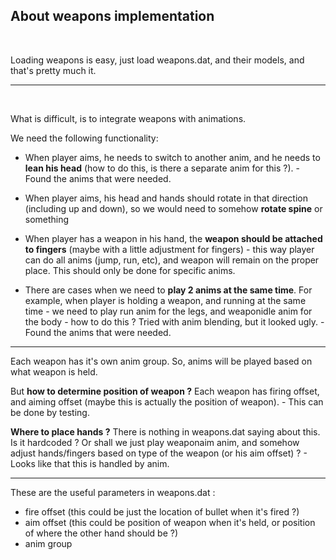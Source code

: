 
## About weapons implementation
<br>


Loading weapons is easy, just load weapons.dat, and their models, and that's pretty much it.
<br>


***
<br>


What is difficult, is to integrate weapons with animations.

We need the following functionality:

- When player aims, he needs to switch to another anim, and he needs to **lean his head** (how to do this, is there a separate anim for this ?). - Found the anims that were needed.

- When player aims, his head and hands should rotate in that direction (including up and down), so we would need to somehow **rotate spine** or something

- When player has a weapon in his hand, the **weapon should be attached to fingers** (maybe with a little adjustment for fingers) - this way player can do all anims (jump, run, etc), and weapon will remain on the proper place. This should only be done for specific anims.

- There are cases when we need to **play 2 anims at the same time**. For example, when player is holding a weapon, and running at the same time - we need to play run anim for the legs, and weaponidle anim for the body - how to do this ? Tried with anim blending, but it looked ugly. - Found the anims that were needed.


***

Each weapon has it's own anim group. So, anims will be played based on what weapon is held.

But **how to determine position of weapon ?** Each weapon has firing offset, and aiming offset (maybe this is actually the position of weapon). - This can be done by testing.

**Where to place hands ?** There is nothing in weapons.dat saying about this. Is it hardcoded ? Or shall we just play weaponaim anim, and somehow adjust hands/fingers based on type of the weapon (or his aim offset) ? - Looks like that this is handled by anim.

***

These are the useful parameters in weapons.dat :

- fire offset (this could be just the location of bullet when it's fired ?)
- aim offset (this could be position of weapon when it's held, or position of where the other hand should be ?)
- anim group




